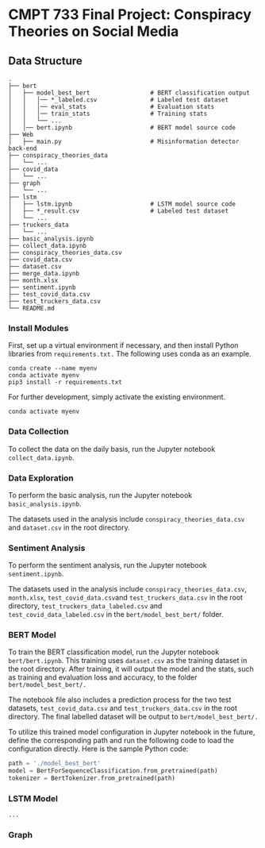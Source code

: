 # CMPT 733 Final Project: Conspiracy Theories on Social Media

## Data Structure

```
.
├── bert
│   ├── model_best_bert                 # BERT classification output
│   │   │── *_labeled.csv               # Labeled test dataset
│   │   │── eval_stats                  # Evaluation stats
│   │   │── train_stats                 # Training stats
│   │   └── ...
│   │── bert.ipynb                      # BERT model source code
├── Web                                 
│   ├── main.py                         # Misinformation detector back-end
├── conspiracy_theories_data
│   └── ...
├── covid_data
│   └── ...
├── graph
│   └── ...
├── lstm
│   ├── lstm.ipynb                      # LSTM model source code
│   ├── *_result.csv                    # Labeled test dataset
│   └── ...
├── truckers_data
│   └── ...
├── basic_analysis.ipynb
├── collect_data.ipynb
├── conspiracy_theories_data.csv
├── covid_data.csv
├── dataset.csv
├── merge_data.ipynb
├── month.xlsx
├── sentiment.ipynb
├── test_covid_data.csv
├── test_truckers_data.csv
└── README.md
```

### Install Modules

First, set up a virtual environment if necessary, and then install Python libraries from `requirements.txt.` The following uses conda as an example.
```
conda create --name myenv
conda activate myenv
pip3 install -r requirements.txt
```

For further development, simply activate the existing environment.
```
conda activate myenv
```



### Data Collection

To collect the data on the daily basis, run the Jupyter notebook `collect_data.ipynb`. 



### Data Exploration

To perform the basic analysis, run the Jupyter notebook `basic_analysis.ipynb`. 

The datasets used in the analysis include `conspiracy_theories_data.csv` and `dataset.csv` in the root directory.



### Sentiment Analysis

To perform the sentiment analysis, run the Jupyter notebook `sentiment.ipynb`. 

The datasets used in the analysis include `conspiracy_theories_data.csv`, `month.xlsx`, `test_covid_data.csv`and `test_truckers_data.csv` in the root directory, `test_truckers_data_labeled.csv` and `test_covid_data_labeled.csv` in the `bert/model_best_bert/` folder.



### BERT Model

To train the BERT classification model, run the Jupyter notebook `bert/bert.ipynb`. This training uses `dataset.csv` as the training dataset in the root directory. After training, it will output the model and the stats, such as training and evaluation loss and accuracy, to the folder `bert/model_best_bert/.` 

The notebook file also includes a prediction process for the two test datasets, `test_covid_data.csv` and `test_truckers_data.csv` in the root directory. The final labelled dataset will be output to `bert/model_best_bert/.`

To utilize this trained model configuration in Jupyter notebook in the future, define the corresponding path and run the following code to load the configuration directly. Here is the sample Python code:
```python
path = './model_best_bert'
model = BertForSequenceClassification.from_pretrained(path)
tokenizer = BertTokenizer.from_pretrained(path)
```


### LSTM Model

```
...
```


### Graph

